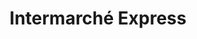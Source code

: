 ---
title: "Intermarché Express"
url: /paris/intermarche-express-avenue-de-clichy/
shop: Supermarkt
---